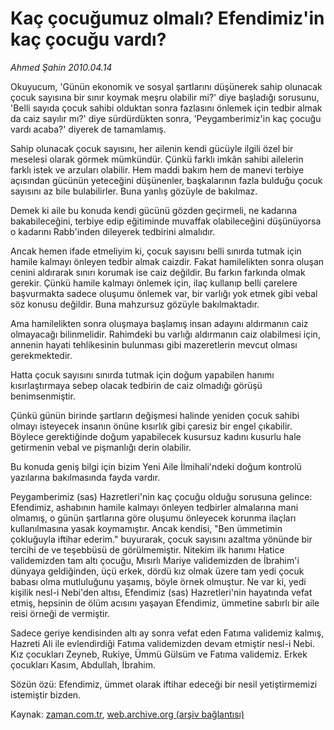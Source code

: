# Kaç çocuğumuz olmalı? Efendimiz'in kaç çocuğu vardı?

*Ahmed Şahin 2010.04.14*

<tr><td class="metin" colspan="2" style="padding-top: 20px; padding-left: 5px; ">Okuyucum, 'Günün ekonomik ve sosyal şartlarını düşünerek sahip olunacak çocuk sayısına bir sınır koymak meşru olabilir mi?' diye başladığı sorusunu, 'Belli sayıda çocuk sahibi olduktan sonra fazlasını önlemek için tedbir almak da caiz sayılır mı?' diye sürdürdükten sonra, 'Peygamberimiz'in kaç çocuğu vardı acaba?' diyerek de tamamlamış.</td></tr><tr><td class="metin" colspan="2" style="padding-top: 20px; padding-left: 5px; "><p>Sahip olunacak çocuk sayısını, her ailenin kendi gücüyle ilgili özel bir meselesi olarak görmek mümkündür. Çünkü farklı imkân sahibi ailelerin farklı istek ve arzuları olabilir. Hem maddi bakım hem de manevi terbiye açısından gücünün yeteceğini düşünenler, başkalarının fazla bulduğu çocuk sayısını az bile bulabilirler. Buna yanlış gözüyle de bakılmaz.
<p>Demek ki aile bu konuda kendi gücünü gözden geçirmeli, ne kadarına bakabileceğini, terbiye edip eğitiminde muvaffak olabileceğini düşünüyorsa o kadarını Rabb'inden dileyerek tedbirini almalıdır.
<p>Ancak hemen ifade etmeliyim ki, çocuk sayısını belli sınırda tutmak için hamile kalmayı önleyen tedbir almak caizdir. Fakat hamilelikten sonra oluşan cenini aldırarak sınırı korumak ise caiz değildir. Bu farkın farkında olmak gerekir. Çünkü hamile kalmayı önlemek için, ilaç kullanıp belli çarelere başvurmakta sadece oluşumu önlemek var, bir varlığı yok etmek gibi vebal söz konusu değildir. Buna mahzursuz gözüyle bakılmaktadır. 
<p>Ama hamilelikten sonra oluşmaya başlamış insan adayını aldırmanın caiz olmayacağı bilinmelidir. Rahimdeki bu varlığı aldırmanın caiz olabilmesi için, annenin hayati tehlikesinin bulunması gibi mazeretlerin mevcut olması gerekmektedir.
<p>Hatta çocuk sayısını sınırda tutmak için doğum yapabilen hanımı kısırlaştırmaya sebep olacak tedbirin de caiz olmadığı görüşü benimsenmiştir.
<p>Çünkü günün birinde şartların değişmesi halinde yeniden çocuk sahibi olmayı isteyecek insanın önüne kısırlık gibi çaresiz bir engel çıkabilir. Böylece gerektiğinde doğum yapabilecek kusursuz kadını kusurlu hale getirmenin vebal ve pişmanlığı derin olabilir.
<p>Bu konuda geniş bilgi için bizim Yeni Aile İlmihali'ndeki doğum kontrolü yazılarına bakılmasında fayda vardır. 
<p>Peygamberimiz (sas) Hazretleri'nin kaç çocuğu olduğu sorusuna gelince: Efendimiz, ashabının hamile kalmayı önleyen tedbirler almalarına mani olmamış, o günün şartlarına göre oluşumu önleyecek korunma ilaçları kullanılmasına yasak koymamıştır. Ancak kendisi, "Ben ümmetimin çokluğuyla iftihar ederim." buyurarak, çocuk sayısını azaltma yönünde bir tercihi de ve teşebbüsü de görülmemiştir. Nitekim ilk hanımı Hatice validemizden tam altı çocuğu, Mısırlı Mariye validemizden de İbrahim'i dünyaya geldiğinden, üçü erkek, dördü kız olmak üzere tam yedi çocuk babası olma mutluluğunu yaşamış, böyle örnek olmuştur. Ne var ki, yedi kişilik nesl-i Nebi'den altısı, Efendimiz (sas) Hazretleri'nin hayatında vefat etmiş, hepsinin de ölüm acısını yaşayan Efendimiz, ümmetine sabırlı bir aile reisi örneği de vermiştir.
<p>Sadece geriye kendisinden altı ay sonra vefat eden Fatıma validemiz kalmış, Hazreti Ali ile evlendirdiği Fatıma validemizden devam etmiştir nesl-i Nebi. Kız çocukları Zeyneb, Rukiye, Ümmü Gülsüm ve Fatıma validemiz. Erkek çocukları Kasım, Abdullah, İbrahim.
<p>Sözün özü: Efendimiz, ümmet olarak iftihar edeceği bir nesil yetiştirmemizi istemiştir bizden.<br/></p></p></p></p></p></p></p></p></p></p></td></tr>

Kaynak: [zaman.com.tr](http://zaman.com.tr/yazar.do?yazino=972825), [web.archive.org (arşiv bağlantısı)](http://web.archive.org/web/20100419210432/http://www.zaman.com.tr:80/yazar.do?yazino=972825)
